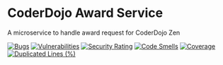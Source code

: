 # CoderDojo Award Service

A microservice to handle award request for CoderDojo Zen

[![Bugs](https://sonarcloud.io/api/project_badges/measure?project=kinsaledojo_coderdojo-award-service&metric=bugs)](https://sonarcloud.io/summary/new_code?id=kinsaledojo_coderdojo-award-service)
[![Vulnerabilities](https://sonarcloud.io/api/project_badges/measure?project=kinsaledojo_coderdojo-award-service&metric=vulnerabilities)](https://sonarcloud.io/summary/new_code?id=kinsaledojo_coderdojo-award-service)
[![Security Rating](https://sonarcloud.io/api/project_badges/measure?project=kinsaledojo_coderdojo-award-service&metric=security_rating)](https://sonarcloud.io/summary/new_code?id=kinsaledojo_coderdojo-award-service)
[![Code Smells](https://sonarcloud.io/api/project_badges/measure?project=kinsaledojo_coderdojo-award-service&metric=code_smells)](https://sonarcloud.io/summary/new_code?id=kinsaledojo_coderdojo-award-service)
[![Coverage](https://sonarcloud.io/api/project_badges/measure?project=kinsaledojo_coderdojo-award-service&metric=coverage)](https://sonarcloud.io/summary/new_code?id=kinsaledojo_coderdojo-award-service)
[![Duplicated Lines (%)](https://sonarcloud.io/api/project_badges/measure?project=kinsaledojo_coderdojo-award-service&metric=duplicated_lines_density)](https://sonarcloud.io/summary/new_code?id=kinsaledojo_coderdojo-award-service)